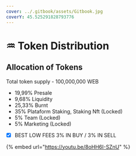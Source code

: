```yaml
---
cover: ../.gitbook/assets/Gitbook.jpg
coverY: 45.525291828793776
---
```


# ♒ Token Distribution

## Allocation of Tokens

Total token supply - 100,000,000 WEB

* 19,99% Presale&#x20;
* 9,68% Liquidity&#x20;
* 25,33% Burnt&#x20;
* 35% Plataform Staking, Staking Nft (Locked)&#x20;
* 5% Team (Locked)&#x20;
* 5% Marketing (Locked)

<!---->

* [x] BEST LOW FEES 3% IN BUY / 3% IN SELL

{% embed url="https://youtu.be/8oHH6I-SZnU" %}
